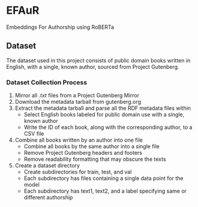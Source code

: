 # EFAuR
Embeddings For Authorship using RoBERTa

## Dataset
The dataset used in this project consists of public domain books written in English, with a single, known author, sourced from Project Gutenberg.

### Dataset Collection Process
1. Mirror all *.txt* files from a Project Gutenberg Mirror
2. Download the metadata tarball from gutenberg.org
3. Extract the metadata tarball and parse all the RDF metadata files within
    - Select English books labeled for public domain use with a single, known author
    - Write the ID of each book, along with the corresponding author, to a CSV file
4. Combine all books written by an author into one file
    - Combine all books by the same author into a single file
    - Remove Project Gutenberg headers and footers
    - Remove readability formatting that may obscure the texts
5. Create a dataset directory
    - Create subdirectories for train, test, and val
    - Each subdirectory has files containing a single data point for the model
    - Each subdirectory has text1, text2, and a label specifying same or different authorship